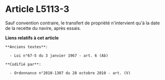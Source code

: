 # Article L5113-3

Sauf convention contraire, le transfert de propriété n'intervient qu'à la date de la recette du navire, après essais.

**Liens relatifs à cet article**

	**Anciens textes**:

	  - Loi n°67-5 du 3 janvier 1967 - art. 6 (Ab)

	**Codifié par**:

	  - Ordonnance n°2010-1307 du 28 octobre 2010 - art. (V)
